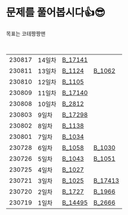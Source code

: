 # 문제를 풀어봅시다👍😎
목표는 코테짱짱맨

<br>
<table>
    <tr>
<td>230817</td><td>14일차</td><td><a href ="B_17141.java" >B_17141</a></td><td></td>
  </tr>
   <tr>
<td>230811</td><td>13일차</td><td><a href ="B_1124.java" >B_1124</a></td><td><a href ="B_1062.java" >B_1062</a></td>
  </tr>
  <tr>
<td>230810</td><td>12일차</td><td><a href ="B_1105.java" >B_1105</a></td><td></td>
  </tr>
  <tr>
<td>230809</td><td>11일차</td><td><a href ="B_17140.java" >B_17140</a></td><td></td>
  </tr>
<tr>
<td>230808</td><td>10일차</td><td><a href ="B_2812.java" >B_2812</a></td><td></td>
  </tr>
  <tr>
<td>230803</td><td>9일차</td><td><a href ="B_17298.java" >B_17298</a></td><td></td>
  </tr>
  <tr>
<td>230802</td><td>8일차</td><td><a href ="B_1138.java" > B_1138</a></td><td></td>
  </tr>
  <tr>
<td>230801</td><td>7일차</td><td><a href ="B_1034.java" > B_1034</a></td><td></td>
  </tr>
  <tr>
<td>230728</td><td>6일차</td><td><a href ="B_1058.java" > B_1058</a></td><td><a href ="B_1030.java" > B_1030</a></td>
  </tr>
  <tr>
<td>230726</td><td>5일차</td><td><a href ="B_1043_2.java" > B_1043</a></td><td><a href ="B_1051.java" > B_1051</a></td>
  </tr>
  <tr>
<td>230725</td><td>4일차</td><td><a href ="B_1027.java" > B_1027</a></td><td></td>
  </tr><tr>
<td>230721</td><td>3일차</td><td><a href ="B_1025.java" > B_1025</a></td><td> <a href ="B_17413.java" > B_17413 </a> </td>
  </tr><tr>
<td>230720</td><td>2일차</td><td><a href ="B_1727.java" > B_1727 </a></td><td><a href ="B_1966.java" > B_1966</a></td>
  </tr><tr>
<td>230719</td><td>1일차</td><td><a href ="B_14495.java" > B_14495</a></td><td> <a href ="B_2666.java" > B_2666</a></td>
  </tr>
</table>


